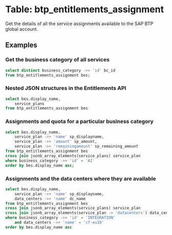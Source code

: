# Table: btp_entitlements_assignment

Get the details of all the service assignments available to the SAP BTP global account.

## Examples

### Get the business category of all services

```sql
select distinct business_category ->> 'id' bc_id
from btp_entitlements_assignment bes;
```

### Nested JSON structures in the Entitlements API

```sql
select bes.display_name,
	service_plans
from btp_entitlements_assignment bes 
```

### Assignments and quota for a particular business category

```sql
select bes.display_name,
	service_plan ->> 'name' sp_displayname,
	service_plan ->> 'amount' sp_amount,
	service_plan ->> 'remainingamount' sp_remaining_amount
from btp_entitlements_assignment bes
cross join jsonb_array_elements(service_plans) service_plan
where business_category ->> 'id' = 'AI'
order by bes.display_name asc;
```

### Assignments and the data centers where they are available

```sql
select bes.display_name,
	service_plan ->> 'name' sp_displayname,
	data_centers ->> 'name' dc_name
from btp_entitlements_assignment bes
cross join jsonb_array_elements(service_plans) service_plan
cross join jsonb_array_elements(service_plan -> 'datacenters') data_centers
where business_category ->> 'id' = 'INTEGRATION'
	and data_centers ->> 'name' = 'cf-eu10'
order by bes.display_name asc
```
